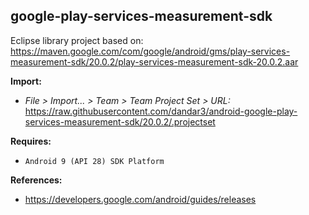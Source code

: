 ## google-play-services-measurement-sdk

Eclipse library project based on:<br/>
https://maven.google.com/com/google/android/gms/play-services-measurement-sdk/20.0.2/play-services-measurement-sdk-20.0.2.aar

**Import:**
- _File > Import... > Team > Team Project Set > URL:_<br/>
  https://raw.githubusercontent.com/dandar3/android-google-play-services-measurement-sdk/20.0.2/.projectset

**Requires:**
- `Android 9 (API 28) SDK Platform`

**References:**
- https://developers.google.com/android/guides/releases